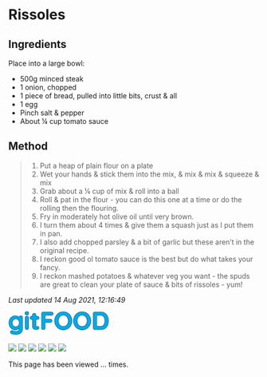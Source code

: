 # Rissoles

## Ingredients

Place into a large bowl:
- 500g minced steak
- 1 onion, chopped
- 1 piece of bread, pulled into little bits, crust & all
- 1 egg
- Pinch salt & pepper
- About ¼ cup tomato sauce

## Method 

> 1. Put a heap of plain flour on a plate
> 2. Wet your hands & stick them into the mix, & mix & mix & squeeze & mix
> 3. Grab about a ¼ cup of mix & roll into a ball
> 4. Roll & pat in the flour - you can do this one at a time or do the rolling then the flouring.
> 5. Fry in moderately hot olive oil until very brown.
> 6. I turn them about 4 times & give them a squash just as I put them in pan.
> 7. I also add chopped parsley & a bit of garlic but these aren’t in the original recipe.
> 8. I reckon good ol tomato sauce is the best but do what takes your fancy.
> 9. I reckon mashed potatoes & whatever veg you want - the spuds are great to clean your plate of sauce & bits of rissoles - yum!

*Last updated 14 Aug 2021, 12:16:49*

<img src="../images/logo_sm.png" width="40%" />

<img src="https://img.shields.io/badge/aussie-blue.svg" /> <img src="https://img.shields.io/badge/beef-blue.svg" /> <img src="https://img.shields.io/badge/dinner-blue.svg" /> <img src="https://img.shields.io/badge/easy-blue.svg" /> <img src="https://img.shields.io/badge/family-blue.svg" /> <img src="https://img.shields.io/badge/fried-blue.svg" /> 

<p>This page has been viewed <span id="counter">...</span> times.</p>

<script src="/gitfood/assets/js/pageviews.js"></script>